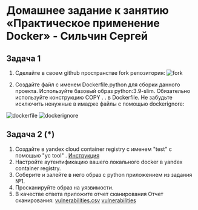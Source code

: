 # Домашнее задание к занятию «Практическое применение Docker» - Сильчин Сергей
## Задача 1 

1. Сделайте в своем github пространстве fork репозитория:
![fork](https://github.com/user-attachments/assets/e8304c50-4ee9-4184-93ae-aca9fb69e0dd)

2. Создайте файл с именем Dockerfile.python для сборки данного проекта. Используйте базовый образ python:3.9-slim. Обязательно используйте конструкцию COPY . . в Dockerfile. Не забудьте исключить ненужные в имадже файлы с помощью dockerignore:

 ![dockerfile](https://github.com/user-attachments/assets/f6673d6c-4640-4d5a-8dc7-6fa95c4145ac)
 ![dockerignore](https://github.com/user-attachments/assets/12e79021-b398-4ba3-a6f3-1e0d1c61d3ca)

## Задача 2 (*)
1. Создайте в yandex cloud container registry с именем "test" с помощью "yc tool" . [Инструкция](https://cloud.yandex.ru/ru/docs/container-registry/quickstart/?from=int-console-help)
2. Настройте аутентификацию вашего локального docker в yandex container registry.
3. Соберите и залейте в него образ с python приложением из задания №1.
4. Просканируйте образ на уязвимости.
5. В качестве ответа приложите отчет сканирования
Отчет сканирования:
[vulnerabilities.csv](https://github.com/user-attachments/files/18538770/vulnerabilities.csv)
   [vulnerabilities](https://github.com/user-attachments/assets/4338320c-c7a3-4241-b4aa-75c3335cee53)
